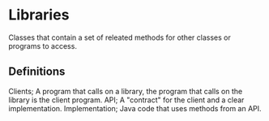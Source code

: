 # Libraries

Classes that contain a set of releated methods for other classes or programs to access. 

## Definitions
Clients; A program that calls on a library, the program that calls on the library is the client program. 
API; A "contract" for the client and a clear implementation. 
Implementation; Java code that uses methods from an API.

